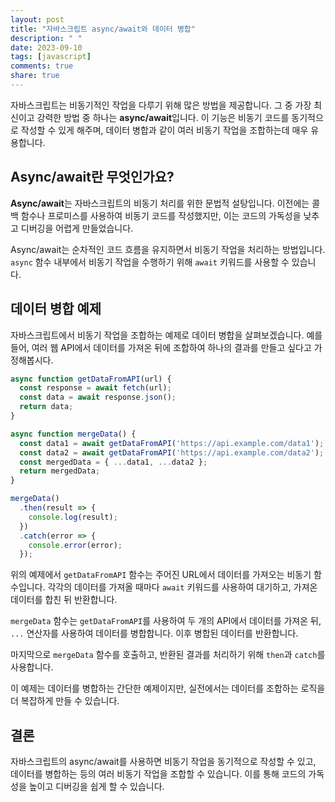 ```yaml
---
layout: post
title: "자바스크립트 async/await와 데이터 병합"
description: " "
date: 2023-09-10
tags: [javascript]
comments: true
share: true
---
```


자바스크립트는 비동기적인 작업을 다루기 위해 많은 방법을 제공합니다. 그 중 가장 최신이고 강력한 방법 중 하나는 **async/await**입니다. 이 기능은 비동기 코드를 동기적으로 작성할 수 있게 해주며, 데이터 병합과 같이 여러 비동기 작업을 조합하는데 매우 유용합니다.

## Async/await란 무엇인가요?

**Async/await**는 자바스크립트의 비동기 처리를 위한 문법적 설탕입니다. 이전에는 콜백 함수나 프로미스를 사용하여 비동기 코드를 작성했지만, 이는 코드의 가독성을 낮추고 디버깅을 어렵게 만들었습니다.

Async/await는 순차적인 코드 흐름을 유지하면서 비동기 작업을 처리하는 방법입니다. `async` 함수 내부에서 비동기 작업을 수행하기 위해 `await` 키워드를 사용할 수 있습니다.

## 데이터 병합 예제

자바스크립트에서 비동기 작업을 조합하는 예제로 데이터 병합을 살펴보겠습니다. 예를 들어, 여러 웹 API에서 데이터를 가져온 뒤에 조합하여 하나의 결과를 만들고 싶다고 가정해봅시다.

```javascript
async function getDataFromAPI(url) {
  const response = await fetch(url);
  const data = await response.json();
  return data;
}

async function mergeData() {
  const data1 = await getDataFromAPI('https://api.example.com/data1');
  const data2 = await getDataFromAPI('https://api.example.com/data2');
  const mergedData = { ...data1, ...data2 };
  return mergedData;
}

mergeData()
  .then(result => {
    console.log(result);
  })
  .catch(error => {
    console.error(error);
  });
```

위의 예제에서 `getDataFromAPI` 함수는 주어진 URL에서 데이터를 가져오는 비동기 함수입니다. 각각의 데이터를 가져올 때마다 `await` 키워드를 사용하여 대기하고, 가져온 데이터를 합친 뒤 반환합니다.

`mergeData` 함수는 `getDataFromAPI`를 사용하여 두 개의 API에서 데이터를 가져온 뒤, `...` 연산자를 사용하여 데이터를 병합합니다. 이후 병합된 데이터를 반환합니다.

마지막으로 `mergeData` 함수를 호출하고, 반환된 결과를 처리하기 위해 `then`과 `catch`를 사용합니다.

이 예제는 데이터를 병합하는 간단한 예제이지만, 실전에서는 데이터를 조합하는 로직을 더 복잡하게 만들 수 있습니다.

## 결론

자바스크립트의 async/await를 사용하면 비동기 작업을 동기적으로 작성할 수 있고, 데이터를 병합하는 등의 여러 비동기 작업을 조합할 수 있습니다. 이를 통해 코드의 가독성을 높이고 디버깅을 쉽게 할 수 있습니다.